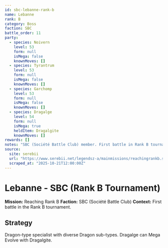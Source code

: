 ```yaml
---
id: sbc-lebanne-rank-b
name: Lebanne
rank: B
category: Boss
faction: SBC
battle_order: 11
party:
  - species: Noivern
    level: 53
    form: null
    isMega: false
    knownMoves: []
  - species: Tyrantrum
    level: 53
    form: null
    isMega: false
    knownMoves: []
  - species: Garchomp
    level: 53
    form: null
    isMega: false
    knownMoves: []
  - species: Dragalge
    level: 54
    form: null
    isMega: true
    heldItem: Dragalgite
    knownMoves: []
rewards: []
notes: "SBC (Société Battle Club) member. First battle in Rank B tournament. Dragon-type specialist."
source:
  site: serebii
  url: "https://www.serebii.net/legendsz-a/mainmissions/reachingrankb.shtml"
  scraped_at: "2025-10-21T12:00:00Z"
---
```


# Lebanne - SBC (Rank B Tournament)

**Mission:** Reaching Rank B
**Faction:** SBC (Société Battle Club)
**Context:** First battle in the Rank B tournament.

## Strategy
Dragon-type specialist with diverse Dragon sub-types. Dragalge can Mega Evolve with Dragalgite.
